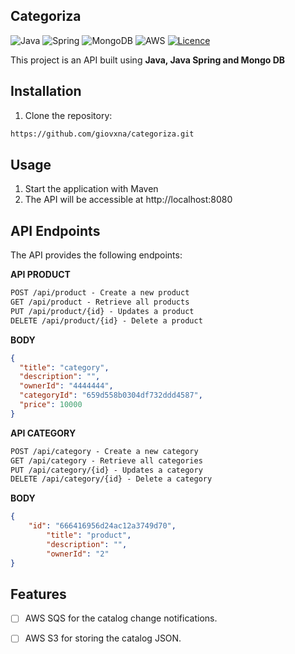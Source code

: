 ## Categoriza

![Java](https://img.shields.io/badge/java-%23ED8B00.svg?style=for-the-badge&logo=openjdk&logoColor=white)
![Spring](https://img.shields.io/badge/spring-%236DB33F.svg?style=for-the-badge&logo=spring&logoColor=white)
![MongoDB](https://img.shields.io/badge/MongoDB-%234ea94b.svg?style=for-the-badge&logo=mongodb&logoColor=white)
![AWS](https://img.shields.io/badge/AWS-%23FF9900.svg?style=for-the-badge&logo=amazon-aws&logoColor=white)
[![Licence](https://img.shields.io/github/license/Ileriayo/markdown-badges?style=for-the-badge)](./LICENSE)

This project is an API built using **Java, Java Spring and Mongo DB**

## Installation

1. Clone the repository:

```bash
https://github.com/giovxna/categoriza.git
```

## Usage

1. Start the application with Maven
2. The API will be accessible at http://localhost:8080

## API Endpoints
The API provides the following endpoints:

**API PRODUCT**
```markdown
POST /api/product - Create a new product
GET /api/product - Retrieve all products
PUT /api/product/{id} - Updates a product
DELETE /api/product/{id} - Delete a product
```

**BODY**
```json
{
  "title": "category",
  "description": "",
  "ownerId": "4444444",
  "categoryId": "659d558b0304df732ddd4587",
  "price": 10000
}
```

**API CATEGORY**
```markdown
POST /api/category - Create a new category
GET /api/category - Retrieve all categories
PUT /api/category/{id} - Updates a category
DELETE /api/category/{id} - Delete a category
```

**BODY**
```json
{
 	"id": "666416956d24ac12a3749d70",
		"title": "product",
		"description": "",
		"ownerId": "2"
}
```

## Features

- [ ] AWS SQS for the catalog change notifications.
- [ ] AWS S3 for storing the catalog JSON.

